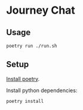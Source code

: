 # Journey Chat

## Usage

```sh
poetry run ./run.sh
```

## Setup

[Install poetry](https://python-poetry.org/docs/#installation).

Install python dependencies:

```sh
poetry install
```
